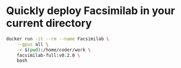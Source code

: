 # Quickly deploy Facsimilab in your current directory 

```sh
docker run -it --rm --name Facsimilab \
    --gpus all \
    -v $(pwd):/home/coder/work \
    facsimilab-full:v0.2.0 \
    bash
```
